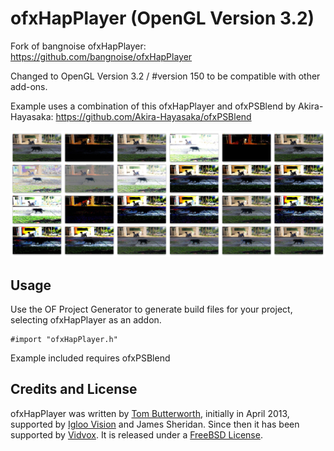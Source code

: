 ofxHapPlayer (OpenGL Version 3.2)
============

Fork of bangnoise ofxHapPlayer: https://github.com/bangnoise/ofxHapPlayer

Changed to OpenGL Version 3.2 / #version 150 to be compatible with other add-ons.

Example uses a combination of this ofxHapPlayer and ofxPSBlend by Akira-Hayasaka: https://github.com/Akira-Hayasaka/ofxPSBlend

![sample image](HAPxBlend_sample.jpg?raw=true "Combining ofxHapBlend and ofxPSBlend")

Usage
-----

Use the OF Project Generator to generate build files for your project, selecting ofxHapPlayer as an addon.

    #import "ofxHapPlayer.h"

Example included requires ofxPSBlend
    
Credits and License
-------------------

ofxHapPlayer was written by [Tom Butterworth](http://kriss.cx/tom), initially in April 2013, supported by [Igloo Vision](http://www.igloovision.com/) and James Sheridan. Since then it has been supported by [Vidvox](http://vidvox.net/). It is released under a [FreeBSD License](http://github.com/bangnoise/ofxHapPlayer/blob/master/LICENSE).

